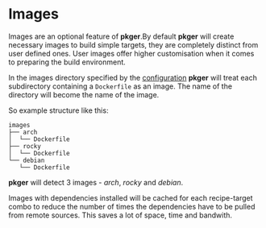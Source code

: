 # Images

Images are an optional feature of **pkger**.By default **pkger** will create necessary images to build simple targets,
they are completely distinct from user defined ones. User images offer higher customisation when it comes to preparing
the build environment.

In the images directory specified by the [configuration](./configuration.md) **pkger** will treat each subdirectory
containing a `Dockerfile` as an image. The name of the directory will become the name of the image.

So example structure like this:
```
images
├── arch
│  └── Dockerfile
├── rocky
│  └── Dockerfile
└── debian
   └── Dockerfile
```
**pkger** will detect 3 images - *arch*, *rocky* and *debian*.

Images with dependencies installed will be cached for each recipe-target combo to reduce the number of times the
dependencies have to be pulled from remote sources. This saves a lot of space, time and bandwith.
